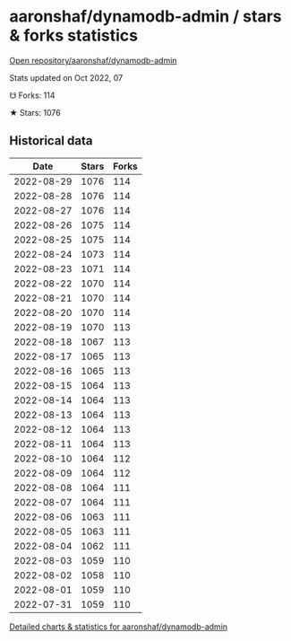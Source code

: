 # aaronshaf/dynamodb-admin / stars & forks statistics

[Open repository/aaronshaf/dynamodb-admin](https://github.com/aaronshaf/dynamodb-admin)

Stats updated on Oct 2022, 07

☋ Forks: 114

★ Stars: 1076

## Historical data
| Date | Stars | Forks |
|------|-------|-------|
| 2022-08-29 | 1076 | 114 | 
| 2022-08-28 | 1076 | 114 | 
| 2022-08-27 | 1076 | 114 | 
| 2022-08-26 | 1075 | 114 | 
| 2022-08-25 | 1075 | 114 | 
| 2022-08-24 | 1073 | 114 | 
| 2022-08-23 | 1071 | 114 | 
| 2022-08-22 | 1070 | 114 | 
| 2022-08-21 | 1070 | 114 | 
| 2022-08-20 | 1070 | 114 | 
| 2022-08-19 | 1070 | 113 | 
| 2022-08-18 | 1067 | 113 | 
| 2022-08-17 | 1065 | 113 | 
| 2022-08-16 | 1065 | 113 | 
| 2022-08-15 | 1064 | 113 | 
| 2022-08-14 | 1064 | 113 | 
| 2022-08-13 | 1064 | 113 | 
| 2022-08-12 | 1064 | 113 | 
| 2022-08-11 | 1064 | 113 | 
| 2022-08-10 | 1064 | 112 | 
| 2022-08-09 | 1064 | 112 | 
| 2022-08-08 | 1064 | 111 | 
| 2022-08-07 | 1064 | 111 | 
| 2022-08-06 | 1063 | 111 | 
| 2022-08-05 | 1063 | 111 | 
| 2022-08-04 | 1062 | 111 | 
| 2022-08-03 | 1059 | 110 | 
| 2022-08-02 | 1058 | 110 | 
| 2022-08-01 | 1059 | 110 | 
| 2022-07-31 | 1059 | 110 | 


[Detailed charts & statistics for aaronshaf/dynamodb-admin](https://reviewgithub.com/rep/aaronshaf/dynamodb-admin)
